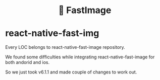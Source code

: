 <h1 align="center">
  🚩 FastImage
</h1>

# react-native-fast-img
Every LOC belongs to react-native-fast-image repository.

We found some difficulties while integrating react-native-fast-image for both andorid and ios.

So we just took v6.1.1 and made couple of changes to work out.
